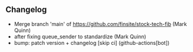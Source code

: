 ## Changelog

- Merge branch 'main' of https://github.com/finsite/stock-tech-fib (Mark Quinn)
- after fixing queue_sender to standardize (Mark Quinn)
- bump: patch version + changelog [skip ci] (github-actions[bot])